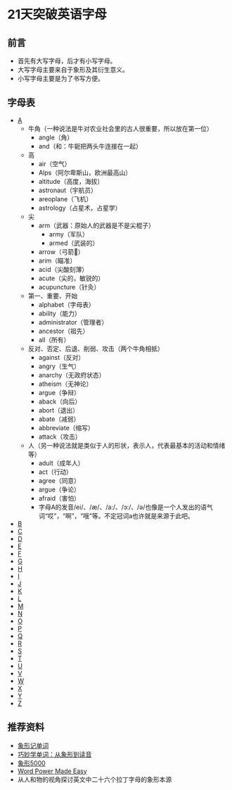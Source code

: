 # 21天突破英语字母

## 前言

* 首先有大写字母，后才有小写字母。
* 大写字母主要来自于象形及其衍生意义。
* 小写字母主要是为了书写方便。

## 字母表

* [A](A.md)
  * 牛角（一种说法是牛对农业社会里的古人很重要，所以放在第一位）
    * angle（角）
    * and（和：牛轭把两头牛连接在一起）
  * 高
    * air（空气）
    * Alps（阿尔卑斯山，欧洲最高山）
    * altitude（高度，海拔）
    * astronaut（宇航员）
    * areoplane（飞机）
    * astrology（占星术，占星学）
  * 尖
    * arm（武器：原始人的武器是不是尖棍子）
      * army（军队）
      * armed（武装的）
    * arrow（弓箭🏹）
    * arim（瞄准）
    * acid（尖酸刻薄）
    * acute（尖的，敏锐的）
    * acupuncture（针灸）
  * 第一、重要、开始
    * alphabet（字母表）
    * ability（能力）
    * administrator（管理者）
    * ancestor（祖先）
    * all（所有）
  * 反对、否定、后退、削弱、攻击（两个牛角相抵）
    * against（反对）
    * angry（生气）
    * anarchy（无政府状态）
    * atheism（无神论）
    * argue（争辩）
    * aback（向后）
    * abort（退出）
    * abate（减弱）
    * abbreviate（缩写）
    * attack（攻击）
  * 人（另一种说法就是类似于人的形状，表示人，代表最基本的活动和情绪等）
    * adult（成年人）
    * act（行动）
    * agree（同意）
    * argue（争论）
    * afraid（害怕）
    * 字母A的发音/ei/、/æ/、/a:/、/ɔ:/、/ə/也像是一个人发出的语气词“哎”，“啊”，“哦”等。不定冠词a也许就是来源于此吧。
* [B](B.md)
* [C](C.md)
* [D](D.md)
* [E](E.md)
* [F](F.md)
* [G](G.md)
* [H](H.md)
* [I](I.md)
* [J](J.md)
* [K](K.md)
* [L](L.md)
* [M](M.md)
* [N](N.md)
* [O](O.md)
* [P](P.md)
* [Q](Q.md)
* [R](R.md)
* [S](S.md)
* [T](T.md)
* [U](U.md)
* [V](V.md)
* [W](W.md)
* [X](X.md)
* [Y](Y.md)
* [Z](Z.md)

## 推荐资料

* [象形记单词](https://book.douban.com/subject/10529960/)
* [巧妙学单词：从象形到读音](https://book.douban.com/subject/30751225/)
* [象形5000](https://book.douban.com/subject/25782487/)
* [Word Power Made Easy](https://book.douban.com/subject/25977798/)
* 从人和物的视角探讨英文中二十六个拉丁字母的象形本源
